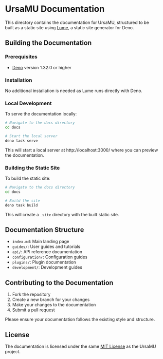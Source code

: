 # UrsaMU Documentation

This directory contains the documentation for UrsaMU, structured to be built as a static site using [Lume](https://lume.land/), a static site generator for Deno.

## Building the Documentation

### Prerequisites

- [Deno](https://deno.land/) version 1.32.0 or higher

### Installation

No additional installation is needed as Lume runs directly with Deno.

### Local Development

To serve the documentation locally:

```bash
# Navigate to the docs directory
cd docs

# Start the local server
deno task serve
```

This will start a local server at http://localhost:3000/ where you can preview the documentation.

### Building the Static Site

To build the static site:

```bash
# Navigate to the docs directory
cd docs

# Build the site
deno task build
```

This will create a `_site` directory with the built static site.

## Documentation Structure

- `index.md`: Main landing page
- `guides/`: User guides and tutorials
- `api/`: API reference documentation
- `configuration/`: Configuration guides
- `plugins/`: Plugin documentation
- `development/`: Development guides

## Contributing to the Documentation

1. Fork the repository
2. Create a new branch for your changes
3. Make your changes to the documentation
4. Submit a pull request

Please ensure your documentation follows the existing style and structure.

## License

The documentation is licensed under the same [MIT License](../LICENSE) as the UrsaMU project. 